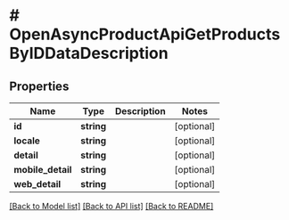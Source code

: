 # # OpenAsyncProductApiGetProductsByIDDataDescription

## Properties

Name | Type | Description | Notes
------------ | ------------- | ------------- | -------------
**id** | **string** |  | [optional]
**locale** | **string** |  | [optional]
**detail** | **string** |  | [optional]
**mobile_detail** | **string** |  | [optional]
**web_detail** | **string** |  | [optional]

[[Back to Model list]](../../README.md#models) [[Back to API list]](../../README.md#endpoints) [[Back to README]](../../README.md)
